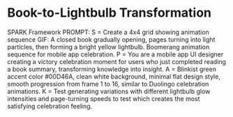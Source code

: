 # Book-to-Lightbulb Transformation

SPARK Framework PROMPT:
S = Create a 4x4 grid showing animation sequence GIF: A closed book gradually opening, pages turning into light particles, then forming a bright yellow lightbulb. Boomerang animation sequence for mobile app celebration.
P = You are a mobile app UI designer creating a victory celebration moment for users who just completed reading a book summary, transforming knowledge into insight.
A = Blinkist green accent color #00D46A, clean white background, minimal flat design style, smooth progression from frame 1 to 16, similar to Duolingo celebration animations.
K = Test generating variations with different lightbulb glow intensities and page-turning speeds to test which creates the most satisfying celebration feeling.
